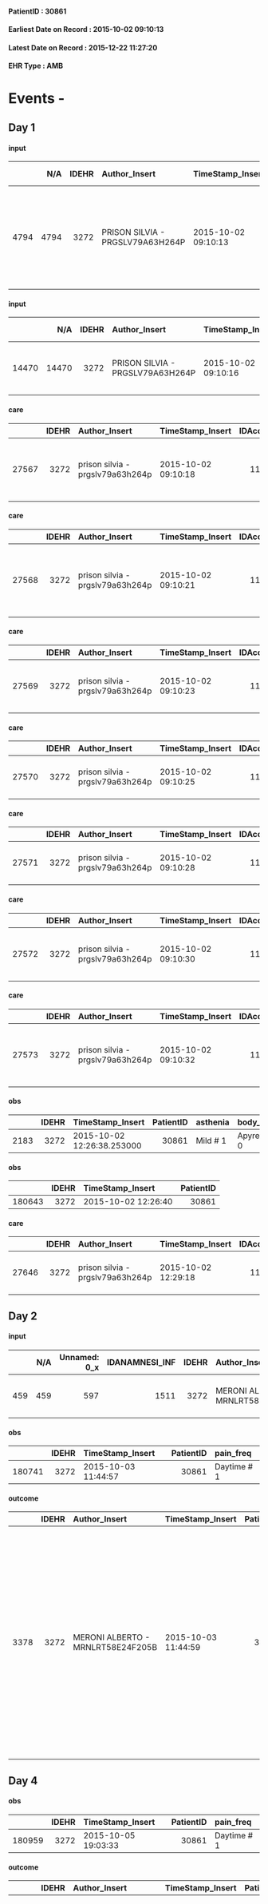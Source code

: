 
#### PatientID : 30861
#### Earliest Date on Record : 2015-10-02 09:10:13
#### Latest Date on Record : 2015-12-22 11:27:20
#### EHR Type : AMB

# Events - 

## Day 1

#### input
|      |    N/A |   IDEHR | Author_Insert                    | TimeStamp_Insert    |   IDAccess | EHRType   |   PatientID |   IDDigitalSignDocument | persone_vicine   |   Unnamed: 0_y |   IDANAMNESI_MED |   Non_Rilevabile_y | Note_Non_Rilevabile_y   | diagnosis                                                                           |
|-----:|-------:|--------:|:---------------------------------|:--------------------|-----------:|:----------|------------:|------------------------:|:-----------------|---------------:|-----------------:|-------------------:|:------------------------|:------------------------------------------------------------------------------------|
| 4794 |   4794 |    3272 | PRISON SILVIA - PRGSLV79A63H264P | 2015-10-02 09:10:13 |      11233 | AMB       |       30861 |                  148290 | N/A              |           1689 |             2735 |                  0 | NR                      | gastric cancer with liver metastases. hip arthroplasty since 2004. ICD9: 1519, 1977 |

#### input
|       |    N/A |   IDEHR | Author_Insert                    | TimeStamp_Insert    |   IDAccess | EHRType   |   PatientID |   IDDigitalSignDocument | persone_vicine   |   Unnamed: 0_y.1 |   IDDIAGNOSI_ICD |   Non_Rilevabile_y.1 | Note_Non_Rilevabile_y.1   | I_ICD                                                      | II_ICD                                                                         | I_Anno   |
|------:|-------:|--------:|:---------------------------------|:--------------------|-----------:|:----------|------------:|------------------------:|:-----------------|-----------------:|-----------------:|---------------------:|:--------------------------|:-----------------------------------------------------------|:-------------------------------------------------------------------------------|:---------|
| 14470 |  14470 |    3272 | PRISON SILVIA - PRGSLV79A63H264P | 2015-10-02 09:10:16 |      11233 | AMB       |       30861 |                  148291 | N/A              |               31 |               31 |                    0 | NR                        | 1519 - Tumori maligni dello stomaco - non specificato#2032 | 1977 - Tumori maligni secondari del fegato - specificati come metastatici#2155 | 2015#55  |

#### care
|       |   IDEHR | Author_Insert                    | TimeStamp_Insert    |   IDAccess | EHRType   |   PatientID |   IDTERAPIE_OUTPAT_VIDAS |   ds_dose | opt_via_di_somm   | ds_ora                   | dt_data_inizio      |   opt_pregressa |   opt_somm_terapia |   opt_estemporanea |   opt_termina |   opt_somm_in_pompa | opt_farmaco                                               |
|------:|--------:|:---------------------------------|:--------------------|-----------:|:----------|------------:|-------------------------:|----------:|:------------------|:-------------------------|:--------------------|----------------:|-------------------:|-------------------:|--------------:|--------------------:|:----------------------------------------------------------|
| 27567 |    3272 | prison silvia - prgslv79a63h264p | 2015-10-02 09:10:18 |      11233 | amb       |       30861 |                     5044 |         1 | oral # 0 = 0      | 08 # 8; 14 # 14; 20 # 20 | 2015-10-02 00:00:00 |               0 |                  0 |                  0 |             0 |                   0 | nystatin (mycostatin susp 100,000 iu / ml, 100 ml) # 1038 |

#### care
|       |   IDEHR | Author_Insert                    | TimeStamp_Insert    |   IDAccess | EHRType   |   PatientID |   IDTERAPIE_OUTPAT_VIDAS |   ds_dose | opt_via_di_somm   | ds_ora   | dt_data_inizio      |   opt_pregressa |   opt_somm_terapia |   opt_estemporanea |   opt_termina |   opt_somm_in_pompa | opt_farmaco                                                        |
|------:|--------:|:---------------------------------|:--------------------|-----------:|:----------|------------:|-------------------------:|----------:|:------------------|:---------|:--------------------|----------------:|-------------------:|-------------------:|--------------:|--------------------:|:-------------------------------------------------------------------|
| 27568 |    3272 | prison silvia - prgslv79a63h264p | 2015-10-02 09:10:21 |      11233 | amb       |       30861 |                     5045 |         1 | oral # 0 = 0      | 20 # 20  | 2015-10-02 00:00:00 |               0 |                  0 |                  0 |             0 |                   0 | macrogol / sodium bic./sodio cl / kcl (movicol bust 13-8 g) # 1035 |

#### care
|       |   IDEHR | Author_Insert                    | TimeStamp_Insert    |   IDAccess | EHRType   |   PatientID |   IDTERAPIE_OUTPAT_VIDAS |   ds_dose | opt_via_di_somm   | ds_ora                   | dt_data_inizio      | ds_note_y          |   opt_pregressa |   opt_somm_terapia |   opt_estemporanea |   opt_termina |   opt_somm_in_pompa | opt_farmaco                                            |
|------:|--------:|:---------------------------------|:--------------------|-----------:|:----------|------------:|-------------------------:|----------:|:------------------|:-------------------------|:--------------------|:-------------------|----------------:|-------------------:|-------------------:|--------------:|--------------------:|:-------------------------------------------------------|
| 27569 |    3272 | prison silvia - prgslv79a63h264p | 2015-10-02 09:10:23 |      11233 | amb       |       30861 |                     5046 |         1 | oral # 0 = 0      | 07 # 7; 12 # 12; 19 # 19 | 2015-10-02 00:00:00 | 30 min before meal |               0 |                  0 |                  0 |             0 |                   0 | metoclopramide hydrochloride (10 mg plasil cpr) # 1000 |

#### care
|       |   IDEHR | Author_Insert                    | TimeStamp_Insert    |   IDAccess | EHRType   |   PatientID |   IDTERAPIE_OUTPAT_VIDAS |   ds_dose | opt_via_di_somm   | ds_ora   | dt_data_inizio      |   opt_pregressa |   opt_somm_terapia |   opt_estemporanea |   opt_termina |   opt_somm_in_pompa | opt_farmaco                                 |
|------:|--------:|:---------------------------------|:--------------------|-----------:|:----------|------------:|-------------------------:|----------:|:------------------|:---------|:--------------------|----------------:|-------------------:|-------------------:|--------------:|--------------------:|:--------------------------------------------|
| 27570 |    3272 | prison silvia - prgslv79a63h264p | 2015-10-02 09:10:25 |      11233 | amb       |       30861 |                     5047 |         1 | oral # 0 = 0      | 07 # 7   | 2015-10-02 00:00:00 |               0 |                  0 |                  0 |             0 |                   0 | esomeprazole (40 mg esomeprazole cps) # 982 |

#### care
|       |   IDEHR | Author_Insert                    | TimeStamp_Insert    |   IDAccess | EHRType   |   PatientID |   IDTERAPIE_OUTPAT_VIDAS |   ds_dose | opt_via_di_somm        | ds_ora   | dt_data_inizio      |   opt_pregressa |   opt_somm_terapia |   opt_estemporanea |   opt_termina |   opt_somm_in_pompa | opt_farmaco                              |
|------:|--------:|:---------------------------------|:--------------------|-----------:|:----------|------------:|-------------------------:|----------:|:-----------------------|:---------|:--------------------|----------------:|-------------------:|-------------------:|--------------:|--------------------:|:-----------------------------------------|
| 27571 |    3272 | prison silvia - prgslv79a63h264p | 2015-10-02 09:10:28 |      11233 | amb       |       30861 |                     5048 |         1 | subcutaneously # 3 = 3 | 15 # 15  | 2015-10-02 00:00:00 |               0 |                  0 |                  0 |             0 |                   0 | fraxiparine (seleparina 3,800 iu) # 1139 |

#### care
|       |   IDEHR | Author_Insert                    | TimeStamp_Insert    |   IDAccess | EHRType   |   PatientID |   IDTERAPIE_OUTPAT_VIDAS |   ds_dose | opt_via_di_somm     | ds_ora       | dt_data_inizio      | ds_note_y    |   opt_pregressa |   opt_somm_terapia |   opt_estemporanea |   opt_termina |   opt_somm_in_pompa | opt_farmaco                                    |
|------:|--------:|:---------------------------------|:--------------------|-----------:|:----------|------------:|-------------------------:|----------:|:--------------------|:-------------|:--------------------|:-------------|----------------:|-------------------:|-------------------:|--------------:|--------------------:|:-----------------------------------------------|
| 27572 |    3272 | prison silvia - prgslv79a63h264p | 2015-10-02 09:10:30 |      11233 | amb       |       30861 |                     5049 |         1 | transdermal # 4 = 4 | other # 2476 | 2015-10-02 00:00:00 | every 2 days |               0 |                  0 |                  0 |             0 |                   0 | fentanyl (durogesic tts 100 mcg / hour) # 1646 |

#### care
|       |   IDEHR | Author_Insert                    | TimeStamp_Insert    |   IDAccess | EHRType   |   PatientID |   IDTERAPIE_OUTPAT_VIDAS |   ds_dose | opt_via_di_somm   | ds_ora       | dt_data_inizio      | ds_note_y   |   opt_pregressa |   opt_somm_terapia |   opt_estemporanea |   opt_termina |   opt_somm_in_pompa | opt_farmaco                                           |
|------:|--------:|:---------------------------------|:--------------------|-----------:|:----------|------------:|-------------------------:|----------:|:------------------|:-------------|:--------------------|:------------|----------------:|-------------------:|-------------------:|--------------:|--------------------:|:------------------------------------------------------|
| 27573 |    3272 | prison silvia - prgslv79a63h264p | 2015-10-02 09:10:32 |      11233 | amb       |       30861 |                     5050 |         1 | oral # 0 = 0      | at need # 24 | 2015-10-02 00:00:00 | if pain     |               0 |                  0 |                  0 |             0 |                   0 | morphine sulfate (30 mg oramorph 5 ml flac os) # 1605 |

#### obs
|      |   IDEHR | TimeStamp_Insert           |   PatientID | asthenia   | body_temp    | agitation_behavior_freq   | cognitive_state   |
|-----:|--------:|:---------------------------|------------:|:-----------|:-------------|:--------------------------|:------------------|
| 2183 |    3272 | 2015-10-02 12:26:38.253000 |       30861 | Mild # 1   | Apyrexia # 0 | quiet # 0                 | Polished # 2      |

#### obs
|        |   IDEHR | TimeStamp_Insert    |   PatientID |
|-------:|--------:|:--------------------|------------:|
| 180643 |    3272 | 2015-10-02 12:26:40 |       30861 |

#### care
|       |   IDEHR | Author_Insert                    | TimeStamp_Insert    |   IDAccess | EHRType   |   PatientID |   IDTERAPIE_OUTPAT_VIDAS |   ds_dose | opt_via_di_somm   | ds_ora   | dt_data_inizio      |   opt_pregressa |   opt_somm_terapia |   opt_estemporanea |   opt_termina |   opt_somm_in_pompa | opt_farmaco                             |
|------:|--------:|:---------------------------------|:--------------------|-----------:|:----------|------------:|-------------------------:|----------:|:------------------|:---------|:--------------------|----------------:|-------------------:|-------------------:|--------------:|--------------------:|:----------------------------------------|
| 27646 |    3272 | prison silvia - prgslv79a63h264p | 2015-10-02 12:29:18 |      11288 | amb       |       30861 |                     5123 |         1 | oral # 0 = 0      | 08 # 8   | 2015-10-02 00:00:00 |               0 |                  0 |                  0 |             0 |                   0 | furosemide (25 mg lasix tablets) # 1223 |


## Day 2

#### input
|     |    N/A |   Unnamed: 0_x |   IDANAMNESI_INF |   IDEHR | Author_Insert                     | TimeStamp_Insert           |   IDAccess | EHRType   |   PatientID |   IDDigitalSignDocument |   Non_Rilevabile_x | Note_Non_Rilevabile_x   | nutritional            | cognitivo_percettivo   | perc_salute                         | Perception             | rapporti_fam   | persone_vicine   | Caregiver     | Religion     |
|----:|-------:|---------------:|-----------------:|--------:|:----------------------------------|:---------------------------|-----------:|:----------|------------:|------------------------:|-------------------:|:------------------------|:-----------------------|:-----------------------|:------------------------------------|:-----------------------|:---------------|:-----------------|:--------------|:-------------|
| 459 |    459 |            597 |             1511 |    3272 | MERONI ALBERTO - MRNLRT58E24F205B | 2015-10-03 11:44:48.240000 |      11388 | AMB       |       30861 |                  149598 |                  0 | NR                      | # 0 nausea, emesis # 1 | uncontrolled pain # 0  | increased dell'affaticabilit√ † # 2 | concern for health # 0 | is # 0         | N/A              | grandchildren | Catholic # 0 |

#### obs
|        |   IDEHR | TimeStamp_Insert    |   PatientID | pain_freq   |
|-------:|--------:|:--------------------|------------:|:------------|
| 180741 |    3272 | 2015-10-03 11:44:57 |       30861 | Daytime # 1 |

#### outcome
|      |   IDEHR | Author_Insert                     | TimeStamp_Insert    |   PatientID |   IDDigitalSignDocument |   IDPAI_VIDAS | opt_problem                                                            |   opt_problem_num | opt_obiettivo                                                          |   opt_obiettivo_num | opt_stato_problema   |   opt_stato_problema_num | opt_interventi                                                                                                                                                                                                                                                                   |   opt_interventi_num |
|-----:|--------:|:----------------------------------|:--------------------|------------:|------------------------:|--------------:|:-----------------------------------------------------------------------|------------------:|:-----------------------------------------------------------------------|--------------------:|:---------------------|-------------------------:|:---------------------------------------------------------------------------------------------------------------------------------------------------------------------------------------------------------------------------------------------------------------------------------|---------------------:|
| 3378 |    3272 | MERONI ALBERTO - MRNLRT58E24F205B | 2015-10-03 11:44:59 |       30861 |                  149601 |          5392 | Alteration of comfort associated with chronic pain and / or acute # 29 |                 2 | The patient will understand the importance of analgesic treatment # 54 |                   4 | Open Problem # 1     |                        1 | Counseling - Encouraging the patient to express their concerns # 429; Informational - Giving the patient accurate information to correct any misconceptions # 431; Informational - Providing information on the basic therapy and the need to reduce the fear of addiction # 432 |                    4 |


## Day 4

#### obs
|        |   IDEHR | TimeStamp_Insert    |   PatientID | pain_freq   |
|-------:|--------:|:--------------------|------------:|:------------|
| 180959 |    3272 | 2015-10-05 19:03:33 |       30861 | Daytime # 1 |

#### outcome
|      |   IDEHR | Author_Insert                     | TimeStamp_Insert    |   PatientID |   IDDigitalSignDocument |   IDPAI_VIDAS | opt_problem                                                            |   opt_problem_num | opt_obiettivo                                                          |   opt_obiettivo_num | opt_stato_problema   |   opt_stato_problema_num | opt_interventi                                                                                                                                                                                                                                                                   |   opt_interventi_num |
|-----:|--------:|:----------------------------------|:--------------------|------------:|------------------------:|--------------:|:-----------------------------------------------------------------------|------------------:|:-----------------------------------------------------------------------|--------------------:|:---------------------|-------------------------:|:---------------------------------------------------------------------------------------------------------------------------------------------------------------------------------------------------------------------------------------------------------------------------------|---------------------:|
| 3576 |    3272 | MERONI ALBERTO - MRNLRT58E24F205B | 2015-10-05 19:03:35 |       30861 |                  151624 |          5591 | Alteration of comfort associated with chronic pain and / or acute # 29 |                 2 | The patient will understand the importance of analgesic treatment # 54 |                   4 | Open Problem # 1     |                        1 | Counseling - Encouraging the patient to express their concerns # 429; Informational - Giving the patient accurate information to correct any misconceptions # 431; Informational - Providing information on the basic therapy and the need to reduce the fear of addiction # 432 |                    4 |


## Day 6

#### obs
|      |   IDEHR | TimeStamp_Insert           |   PatientID | asthenia   | body_temp    | agitation_behavior_freq   | cognitive_state   |
|-----:|--------:|:---------------------------|------------:|:-----------|:-------------|:--------------------------|:------------------|
| 2348 |    3272 | 2015-10-07 12:20:50.290000 |       30861 | Mild # 1   | Apyrexia # 0 | quiet # 0                 | Polished # 2      |

#### obs
|        |   IDEHR | TimeStamp_Insert    |   PatientID | pain_freq      |
|-------:|--------:|:--------------------|------------:|:---------------|
| 181100 |    3272 | 2015-10-07 12:20:52 |       30861 | Occasional # 4 |

#### outcome
|      |   IDEHR | Author_Insert                    | TimeStamp_Insert    |   PatientID |   IDDigitalSignDocument |   IDPAI_VIDAS | opt_problem                                                            |   opt_problem_num | opt_obiettivo                                                          |   opt_obiettivo_num | opt_stato_problema   |   opt_stato_problema_num | opt_interventi                                                                                                                                                                                                                                                                   |   opt_interventi_num |
|-----:|--------:|:---------------------------------|:--------------------|------------:|------------------------:|--------------:|:-----------------------------------------------------------------------|------------------:|:-----------------------------------------------------------------------|--------------------:|:---------------------|-------------------------:|:---------------------------------------------------------------------------------------------------------------------------------------------------------------------------------------------------------------------------------------------------------------------------------|---------------------:|
| 3720 |    3272 | PRISON SILVIA - PRGSLV79A63H264P | 2015-10-07 12:20:57 |       30861 |                  152989 |          5736 | Alteration of comfort associated with chronic pain and / or acute # 29 |                 2 | The patient will understand the importance of analgesic treatment # 54 |                   4 | Open Problem # 1     |                        1 | Counseling - Encouraging the patient to express their concerns # 429; Informational - Giving the patient accurate information to correct any misconceptions # 431; Informational - Providing information on the basic therapy and the need to reduce the fear of addiction # 432 |                    4 |

#### care
|       |   IDEHR | Author_Insert                    | TimeStamp_Insert    |   IDAccess | EHRType   |   PatientID |   IDTERAPIE_OUTPAT_VIDAS |   ds_dose | opt_via_di_somm   | ds_ora          | dt_data_inizio      |   opt_pregressa |   opt_somm_terapia |   opt_estemporanea |   opt_termina |   opt_somm_in_pompa | opt_farmaco                             |
|------:|--------:|:---------------------------------|:--------------------|-----------:|:----------|------------:|-------------------------:|----------:|:------------------|:----------------|:--------------------|----------------:|-------------------:|-------------------:|--------------:|--------------------:|:----------------------------------------|
| 28118 |    3272 | prison silvia - prgslv79a63h264p | 2015-10-07 12:21:00 |      11759 | amb       |       30861 |                     5596 |         1 | oral # 0 = 0      | 08 # 8; 14 # 14 | 2015-10-02 00:00:00 |               0 |                  0 |                  0 |             0 |                   0 | furosemide (25 mg lasix tablets) # 1223 |


## Day 7

#### obs
|       |   IDEHR | TimeStamp_Insert           |   PatientID | personal_hygiene   | urine_elimination   | mobility        | nausea         | active_diuresis     | asthenia     | motor_performance                                                                           | mood                                                 | diet     | cognitive_state   | feces_elimination   | consumption_help   |
|------:|--------:|:---------------------------|------------:|:-------------------|:--------------------|:----------------|:---------------|:--------------------|:-------------|:--------------------------------------------------------------------------------------------|:-----------------------------------------------------|:---------|:------------------|:--------------------|:-------------------|
| 36164 |    3272 | 2015-10-08 17:03:18.247000 |       30861 | Independent # 0    | Independent # 0     | Independent # 0 | Occasional # 0 | active diuresis # 0 | Moderate # 1 | 50% - Patient requiring frequent medical care and pu√≤ pi√π stay up for 50% of the day # 05 | demoralization # 03; # 10 helplessness, sadness # 11 | Soft # 1 | Polished # 2      | Independent # 0     | Independent # 0    |

#### obs
|        |   IDEHR | TimeStamp_Insert    |   PatientID | pain_freq   |
|-------:|--------:|:--------------------|------------:|:------------|
| 181240 |    3272 | 2015-10-08 17:03:20 |       30861 | Daytime # 1 |

#### outcome
|      |   IDEHR | Author_Insert                     | TimeStamp_Insert    |   PatientID |   IDDigitalSignDocument |   IDPAI_VIDAS | opt_problem                                                            |   opt_problem_num | opt_obiettivo                                                          |   opt_obiettivo_num | opt_stato_problema   |   opt_stato_problema_num | opt_interventi                                                                                                                                                                                                                                                                   |   opt_interventi_num |
|-----:|--------:|:----------------------------------|:--------------------|------------:|------------------------:|--------------:|:-----------------------------------------------------------------------|------------------:|:-----------------------------------------------------------------------|--------------------:|:---------------------|-------------------------:|:---------------------------------------------------------------------------------------------------------------------------------------------------------------------------------------------------------------------------------------------------------------------------------|---------------------:|
| 3879 |    3272 | MERONI ALBERTO - MRNLRT58E24F205B | 2015-10-08 17:03:25 |       30861 |                  154344 |          5895 | Alteration of comfort associated with chronic pain and / or acute # 29 |                 2 | The patient will understand the importance of analgesic treatment # 54 |                   4 | Open Problem # 1     |                        1 | Counseling - Encouraging the patient to express their concerns # 429; Informational - Giving the patient accurate information to correct any misconceptions # 431; Informational - Providing information on the basic therapy and the need to reduce the fear of addiction # 432 |                    4 |


## Day 8

#### obs
|      |   IDEHR | TimeStamp_Insert           |   PatientID | asthenia   | body_temp    | agitation_behavior_freq   | cognitive_state   |
|-----:|--------:|:---------------------------|------------:|:-----------|:-------------|:--------------------------|:------------------|
| 2428 |    3272 | 2015-10-09 11:29:46.333000 |       30861 | Mild # 1   | Apyrexia # 0 | quiet # 0                 | Polished # 2      |

#### obs
|        |   IDEHR | TimeStamp_Insert    |   PatientID |
|-------:|--------:|:--------------------|------------:|
| 181302 |    3272 | 2015-10-09 11:29:48 |       30861 |


## Day 9

#### obs
|      |   IDEHR | TimeStamp_Insert           |   PatientID | asthenia   | dyspnoea   | body_temp    | agitation_behavior_freq   | mood                | cognitive_state   |
|-----:|--------:|:---------------------------|------------:|:-----------|:-----------|:-------------|:--------------------------|:--------------------|:------------------|
| 2457 |    3272 | 2015-10-10 12:29:20.480000 |       30861 | Mild # 1   | No # 0     | Apyrexia # 0 | quiet # 0                 | demoralization # 03 | Polished # 2      |

#### care
|       |   IDEHR | Author_Insert                         | TimeStamp_Insert    |   IDAccess | EHRType   |   PatientID |   IDTERAPIE_OUTPAT_VIDAS |   ds_dose | opt_via_di_somm   | ds_ora          | dt_data_inizio      |   opt_pregressa |   opt_somm_terapia |   opt_estemporanea |   opt_termina |   opt_somm_in_pompa | opt_farmaco                           |
|------:|--------:|:--------------------------------------|:--------------------|-----------:|:----------|------------:|-------------------------:|----------:|:------------------|:----------------|:--------------------|----------------:|-------------------:|-------------------:|--------------:|--------------------:|:--------------------------------------|
| 28372 |    3272 | fulvio p. d'ostuni - dstfvp72b02a662p | 2015-10-10 12:29:23 |      12119 | amb       |       30861 |                     5850 |         1 | oral # 0 = 0      | 08 # 8; 20 # 20 | 2015-10-10 00:00:00 |               0 |                  0 |                  0 |             0 |                   0 | ibuprofen (brufen 600 mg bust) # 1576 |


## Day 10

#### death
|     |   IDDecesso |   IDEHR | Author_Insert                         | TimeStamp_Insert    |   PatientID |   IDDigitalSignDocument | Date                | Luogo_decesso   | Note                                                                          |
|----:|------------:|--------:|:--------------------------------------|:--------------------|------------:|------------------------:|:--------------------|:----------------|:------------------------------------------------------------------------------|
| 284 |         285 |    3272 | Fulvio P. D'Ostuni - DSTFVP72B02A662P | 2015-10-11 20:53:29 |       30861 |                  156564 | 2015-10-11 16:00:00 | PS # 6          | PS patients conducted yesterday at the initiative of his nephew not inform me |


## Day 11

#### care
|      |   IDEHR | Author_Insert                           | TimeStamp_Insert    | EHRType   |   PatientID |   IDGESTIONE_AUSILI |   ds_ncons |   ds_nritiro |   opt_annulla_consegna | dt_Ric_consegna     | dt_ric_cons_forn    | dt_ric_ritiro       | dt_ric_ritiro_forn   | opt_ausilio                   |
|-----:|--------:|:----------------------------------------|:--------------------|:----------|------------:|--------------------:|-----------:|-------------:|-----------------------:|:--------------------|:--------------------|:--------------------|:---------------------|:------------------------------|
| 2377 |    3270 | martinoli massimo l. - mrtmsm69t31f205t | 2015-10-12 12:25:53 | amb       |       30861 |                2221 |      26107 |        26289 |                      0 | 2015-09-17 00:00:00 | 2015-09-17 00:00:00 | 2015-10-12 00:00:00 | 2015-10-12 00:00:00  | folding wheelchair indoor # 4 |


## Day 75

#### care
|      |   IDEHR | Author_Insert                           | TimeStamp_Insert    | EHRType   |   PatientID |   IDGESTIONE_AUSILI |   ds_ncons |   ds_nbolla | dt_consegna         |   ds_nritiro |   opt_annulla_consegna | dt_Ric_consegna     | dt_ric_cons_forn    | dt_ric_ritiro       | dt_ric_ritiro_forn   | opt_ausilio                   |
|-----:|--------:|:----------------------------------------|:--------------------|:----------|------------:|--------------------:|-----------:|------------:|:--------------------|-------------:|-----------------------:|:--------------------|:--------------------|:--------------------|:---------------------|:------------------------------|
| 3872 |    3270 | martinoli massimo l. - mrtmsm69t31f205t | 2015-12-15 15:05:21 | amb       |       30861 |                3730 |      26107 |         938 | 2015-09-18 00:00:00 |        26289 |                      0 | 2015-09-17 00:00:00 | 2015-09-17 00:00:00 | 2015-10-12 00:00:00 | 2015-10-12 00:00:00  | folding wheelchair indoor # 4 |


## Day 82

#### care
|      |   IDEHR | Author_Insert                           | TimeStamp_Insert    | EHRType   |   PatientID |   IDGESTIONE_AUSILI |   ds_ncons |   ds_nbolla | dt_consegna         |   ds_nritiro | dt_ritiro           |   opt_annulla_consegna | dt_Ric_consegna     | dt_ric_cons_forn    | dt_ric_ritiro       | dt_ric_ritiro_forn   | opt_ausilio                   |
|-----:|--------:|:----------------------------------------|:--------------------|:----------|------------:|--------------------:|-----------:|------------:|:--------------------|-------------:|:--------------------|-----------------------:|:--------------------|:--------------------|:--------------------|:---------------------|:------------------------------|
| 4310 |    3270 | martinoli massimo l. - mrtmsm69t31f205t | 2015-12-22 11:27:20 | amb       |       30861 |                4170 |      26107 |         938 | 2015-09-18 00:00:00 |        26289 | 2015-10-13 00:00:00 |                      0 | 2015-09-17 00:00:00 | 2015-09-17 00:00:00 | 2015-10-12 00:00:00 | 2015-10-12 00:00:00  | folding wheelchair indoor # 4 |


